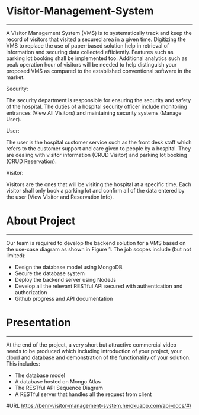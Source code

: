 # Visitor-Management-System
***
A Visitor Management System (VMS) is to systematically track and keep the record of visitors that 
visited a secured area in a given time.  Digitizing the VMS to replace the use of paper-based solution 
help in retrieval of information and securing data collected efficiently. Features such as parking lot 
booking shall be implemented too. Additional analytics such as peak operation hour of visitors will be 
needed to help distinguish your proposed VMS as compared to the established conventional software 
in the market.

Security: 

The security department is responsible for ensuring the security and safety of the 
hospital. The duties of a hospital security officer include monitoring entrances (View 
All Visitors) and maintaining security systems (Manage User).

User: 

The user is the hospital customer service such as the front desk staff which refers 
to the customer support and care given to people by a hospital. They are dealing with 
visitor information (CRUD Visitor) and parking lot booking (CRUD Reservation).

Visitor: 

Visitors are the ones that will be visiting the hospital at a specific time. Each visitor 
shall only book a parking lot and confirm all of the data entered by the user (View 
Visitor and Reservation Info).

# About Project
***
Our team is required to develop the backend solution for a VMS based on the use-case diagram as shown in Figure 1. The job scopes include (but not limited):
- Design the database model using MongoDB
- Secure the database system
- Deploy the backend server using NodeJs
- Develop all the relevant RESTful API secured with authentication and authorization
- Github progress and API documentation

# Presentation
***
At the end of the project, a very short but attractive commercial video needs to be produced which including introduction of your project, your cloud and database and demonstration of the functionality of your solution. This includes:
- The database model
- A database hosted on Mongo Atlas
- The RESTful API Sequence Diagram
- A RESTful server that handles all the request from client

#URL
https://benr-visitor-management-system.herokuapp.com/api-docs/#/
